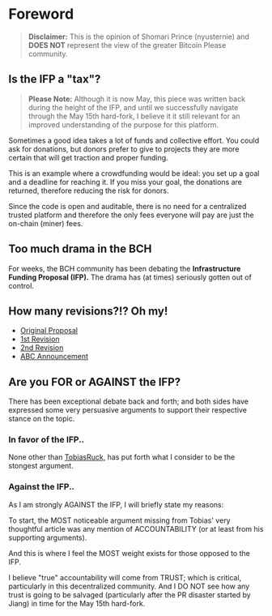 # Foreword

> __Disclaimer:__ This is the opinion of Shomari Prince (nyusternie) and __DOES NOT__ represent the view of the greater Bitcoin Please community.

## Is the IFP a "tax"?

> __Please Note:__ Although it is now May, this piece was written back during the height of the IFP, and until we successfully navigate through the May 15th hard-fork, I believe it it still relevant for an improved understanding of the purpose for this platform.

Sometimes a good idea takes a lot of funds and collective effort. You could ask for donations, but donors prefer to give to projects they are more certain that will get traction and proper funding.

This is an example where a crowdfunding would be ideal: you set up a goal and a deadline for reaching it. If you miss your goal, the donations are returned, therefore reducing the risk for donors.

Since the code is open and auditable, there is no need for a centralized trusted platform and therefore the only fees everyone will pay are just the on-chain (miner) fees.

## Too much drama in the BCH

For weeks, the BCH community has been debating the __Infrastructure Funding Proposal (IFP).__ The drama has (at times) seriously gotten out of control.

## How many revisions?!? Oh my!

- [Original Proposal](https://medium.com/@jiangzhuoer/infrastructure-funding-plan-for-bitcoin-cash-131fdcd2412e)
- [1st Revision](https://read.cash/@Jiang_Zhuoer_BTC.TOP_CEO/bch-miner-donation-plan-update-0cf20809)
- [2nd Revision](https://read.cash/@Jiang_Zhuoer_BTC.TOP_CEO/bch-miner-donation-plan-update-again-72ea9248)
- [ABC Announcement](https://www.bitcoinabc.org/2020-02-15-miner-fund/)

## Are you FOR or AGAINST the IFP?

There has been exceptional debate back and forth; and both sides have expressed some very persuasive arguments to support their respective stance on the topic.

### In favor of the IFP..

None other than [TobiasRuck,](https://read.cash/@TobiasRuck/why-i-support-the-ifp-despite-the-community-seeming-to-hate-it-and-how-to-fix-it-d128e975) has put forth what I consider to be the stongest argument.

### Against the IFP..

As I am strongly AGAINST the IFP, I will briefly state my reasons:

To start, the MOST noticeable argument missing from Tobias' very thoughtful article was any mention of ACCOUNTABILITY (or at least from his supporting arguments).

And this is where I feel the MOST weight exists for those opposed to the IFP.

I believe "true" accountability will come from TRUST; which is critical, particularly in this decentralized community. And I DO NOT see how any trust is going to be salvaged (particularly after the PR disaster started by Jiang) in time for the May 15th hard-fork.
